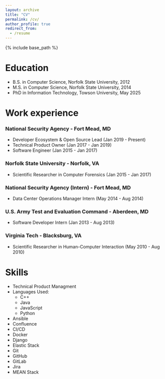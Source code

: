 ```yaml
---
layout: archive
title: "CV"
permalink: /cv/
author_profile: true
redirect_from:
  - /resume
---
```


{% include base_path %}

Education
======
* B.S. in Computer Science, Norfolk State University, 2012
* M.S. in Computer Science, Norfolk State University, 2014
* PhD in Information Technology, Towson University, May 2025

Work experience
======
### National Security Agency - Fort Mead, MD
* Developer Ecosystem & Open Source Lead (Jan 2019 - Present)
* Technical Product Owner (Jan 2017 - Jan 2019)
* Software Engineer (Jan 2015 - Jan 2017)

### Norfolk State University - Norfolk, VA
* Scientific Researcher in Computer Forensics (Jan 2015 - Jan 2017)

### National Security Agency (Intern) - Fort Mead, MD
* Data Center Operations Manager Intern (May 2014 - Aug 2014)
  
### U.S. Army Test and Evaluation Command - Aberdeen, MD
* Software Developer Intern (Jan 2013 - Aug 2013)

### Virginia Tech - Blacksburg, VA
* Scientific Researcher in Human-Computer Interaction (May 2010 - Aug 2010)
  
Skills
======
* Technical Product Managment
* Languages Used:
  * C++
  * Java
  * JavaScript
  * Python
* Ansible
* Confluence
* CI/CD
* Docker
* Django
* Elastic Stack
* Git
* GitHub
* GitLab
* Jira
* MEAN Stack
